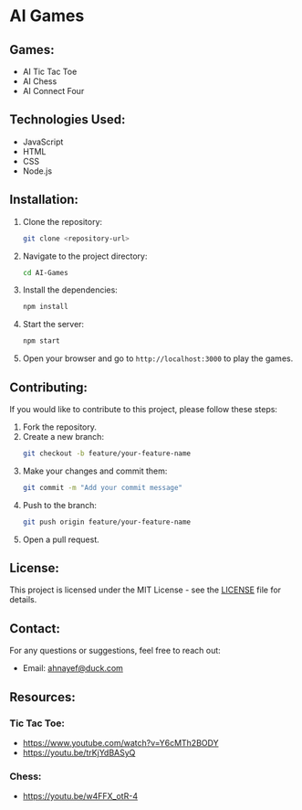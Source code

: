 # AI Games

## Games: 
- AI Tic Tac Toe
- AI Chess
- AI Connect Four

## Technologies Used:
- JavaScript
- HTML
- CSS
- Node.js

## Installation:
1. Clone the repository:
   ```bash
   git clone <repository-url>
   ```
2. Navigate to the project directory:
   ```bash
   cd AI-Games
   ```
3. Install the dependencies:
   ```bash
   npm install
   ```
4. Start the server:
   ```bash
   npm start
   ```
5. Open your browser and go to `http://localhost:3000` to play the games.

## Contributing:
If you would like to contribute to this project, please follow these steps:
1. Fork the repository.
2. Create a new branch:
   ```bash
   git checkout -b feature/your-feature-name
   ```
3. Make your changes and commit them:
   ```bash
   git commit -m "Add your commit message"
   ```
4. Push to the branch:
   ```bash
   git push origin feature/your-feature-name
   ```
5. Open a pull request.

## License:
This project is licensed under the MIT License - see the [LICENSE](LICENSE) file for details.

## Contact:
For any questions or suggestions, feel free to reach out:
- Email: ahnayef@duck.com

## Resources:

### Tic Tac Toe:
- https://www.youtube.com/watch?v=Y6cMTh2BODY
- https://youtu.be/trKjYdBASyQ

### Chess:
- https://youtu.be/w4FFX_otR-4